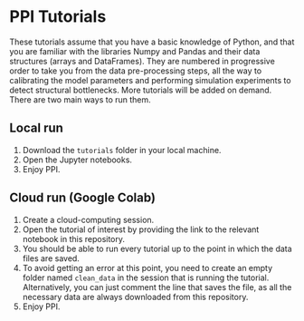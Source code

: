 # PPI Tutorials

These tutorials assume that you have a basic knowledge of Python, and that you are familiar with the libraries Numpy and Pandas and their data structures (arrays and DataFrames).
They are numbered in progressive order to take you from the data pre-processing steps, all the way to calibrating the model parameters and performing simulation experiments to detect structural bottlenecks.
More tutorials will be added on demand.
There are two main ways to run them.

## Local run

1. Download the `tutorials` folder in your local machine.
2. Open the Jupyter notebooks.
3. Enjoy PPI.

## Cloud run (Google Colab)

1. Create a cloud-computing session.
2. Open the tutorial of interest by providing the link to the relevant notebook in this repository.
3. You should be able to run every tutorial up to the point in which the data files are saved.
4. To avoid getting an error at this point, you need to create an empty folder named `clean_data` in the session that is running the tutorial.
Alternatively, you can just comment the line that saves the file, as all the necessary data are always downloaded from this repository.
5. Enjoy PPI.
